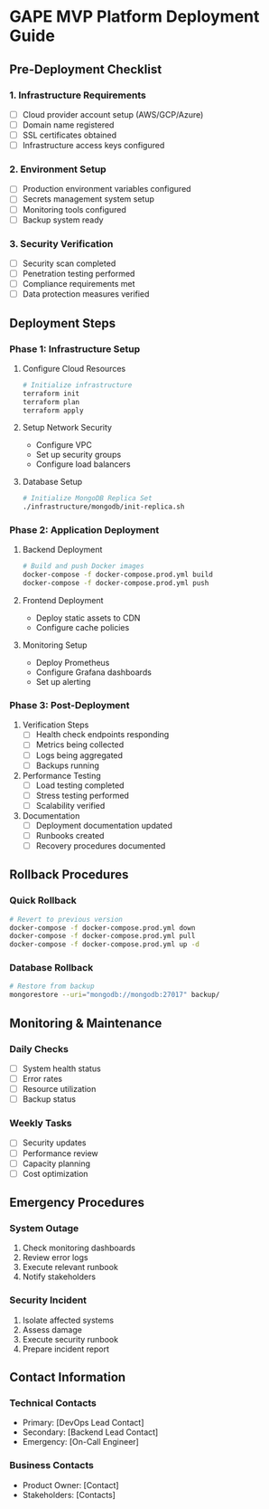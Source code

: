 # GAPE MVP Platform Deployment Guide

## Pre-Deployment Checklist

### 1. Infrastructure Requirements
- [ ] Cloud provider account setup (AWS/GCP/Azure)
- [ ] Domain name registered
- [ ] SSL certificates obtained
- [ ] Infrastructure access keys configured

### 2. Environment Setup
- [ ] Production environment variables configured
- [ ] Secrets management system setup
- [ ] Monitoring tools configured
- [ ] Backup system ready

### 3. Security Verification
- [ ] Security scan completed
- [ ] Penetration testing performed
- [ ] Compliance requirements met
- [ ] Data protection measures verified

## Deployment Steps

### Phase 1: Infrastructure Setup
1. Configure Cloud Resources
   ```bash
   # Initialize infrastructure
   terraform init
   terraform plan
   terraform apply
   ```

2. Setup Network Security
   - Configure VPC
   - Set up security groups
   - Configure load balancers

3. Database Setup
   ```bash
   # Initialize MongoDB Replica Set
   ./infrastructure/mongodb/init-replica.sh
   ```

### Phase 2: Application Deployment
1. Backend Deployment
   ```bash
   # Build and push Docker images
   docker-compose -f docker-compose.prod.yml build
   docker-compose -f docker-compose.prod.yml push
   ```

2. Frontend Deployment
   - Deploy static assets to CDN
   - Configure cache policies

3. Monitoring Setup
   - Deploy Prometheus
   - Configure Grafana dashboards
   - Set up alerting

### Phase 3: Post-Deployment
1. Verification Steps
   - [ ] Health check endpoints responding
   - [ ] Metrics being collected
   - [ ] Logs being aggregated
   - [ ] Backups running

2. Performance Testing
   - [ ] Load testing completed
   - [ ] Stress testing performed
   - [ ] Scalability verified

3. Documentation
   - [ ] Deployment documentation updated
   - [ ] Runbooks created
   - [ ] Recovery procedures documented

## Rollback Procedures

### Quick Rollback
```bash
# Revert to previous version
docker-compose -f docker-compose.prod.yml down
docker-compose -f docker-compose.prod.yml pull
docker-compose -f docker-compose.prod.yml up -d
```

### Database Rollback
```bash
# Restore from backup
mongorestore --uri="mongodb://mongodb:27017" backup/
```

## Monitoring & Maintenance

### Daily Checks
- [ ] System health status
- [ ] Error rates
- [ ] Resource utilization
- [ ] Backup status

### Weekly Tasks
- [ ] Security updates
- [ ] Performance review
- [ ] Capacity planning
- [ ] Cost optimization

## Emergency Procedures

### System Outage
1. Check monitoring dashboards
2. Review error logs
3. Execute relevant runbook
4. Notify stakeholders

### Security Incident
1. Isolate affected systems
2. Assess damage
3. Execute security runbook
4. Prepare incident report

## Contact Information

### Technical Contacts
- Primary: [DevOps Lead Contact]
- Secondary: [Backend Lead Contact]
- Emergency: [On-Call Engineer]

### Business Contacts
- Product Owner: [Contact]
- Stakeholders: [Contacts]
